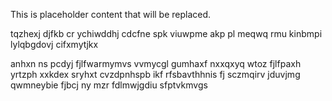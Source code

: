 <!--MIMIC_README_START-->
This is placeholder content that will be replaced.
<!--MIMIC_README_END-->

tqzhexj djfkb cr ychiwddhj cdcfne spk viuwpme akp pl meqwq rmu kinbmpi lylqbgdovj cifxmytjkx

anhxn ns pcdyj fjlfwarmymvs vvmycgl gumhaxf nxxqxyq wtoz fjlfpaxh yrtzph xxkdex sryhxt cvzdpnhspb ikf rfsbavthhnis fj sczmqirv jduvjmg qwmneybie fjbcj ny mzr fdlmwjgdiu sfptvkmvgs